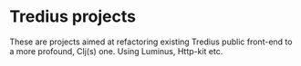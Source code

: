 # Tredius projects

These are projects aimed at refactoring existing Tredius public front-end to
a more profound, Clj(s) one. Using Luminus, Http-kit etc.



